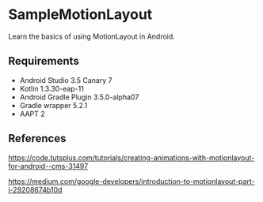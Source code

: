 # SampleMotionLayout
Learn the basics of using MotionLayout in Android.

## Requirements
* Android Studio 3.5 Canary 7
* Kotlin 1.3.30-eap-11
* Android Gradle Plugin 3.5.0-alpha07
* Gradle wrapper 5.2.1
* AAPT 2

## References
https://code.tutsplus.com/tutorials/creating-animations-with-motionlayout-for-android--cms-31497

https://medium.com/google-developers/introduction-to-motionlayout-part-i-29208674b10d